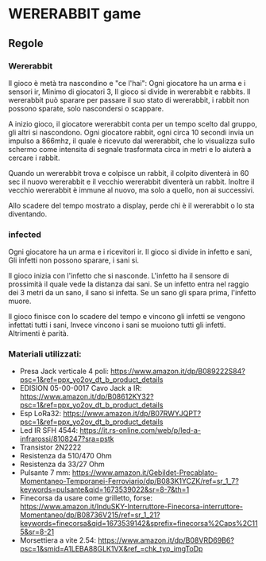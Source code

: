 # WERERABBIT game
## Regole
### Wererabbit
Il gioco è metà tra nascondino e "ce l'hai":
Ogni giocatore ha un arma e i sensori ir,
Minimo di giocatori 3,
Il gioco si divide in wererabbit e rabbits.
Il wererabbit può sparare per passare il suo stato di wererabbit,
i rabbit non possono sparate, solo nascondersi o scappare.

A inizio gioco, il giocatore wererabbit conta per un tempo scelto dal gruppo, gli altri si nascondono.
Ogni giocatore rabbit, ogni circa 10 secondi invia un impulso a 866mhz, il quale è ricevuto dal wererabbit,
che lo visualizza sullo schermo come intensita di segnale trasformata circa in metri e lo aiuterà a cercare i rabbit.

Quando un wererabbit trova e colpisce un rabbit, il colpito diventerà in 60 sec il nuovo wererabbit e il vecchio wererabbit diventerà un rabbit.
Inoltre il vecchio wererabbit è immune al nuovo, ma solo a quello, non ai successivi.

Allo scadere del tempo mostrato a display, perde chi è il wererabbit o lo sta diventando.


### infected
Ogni giocatore ha un arma e i ricevitori ir.
Il gioco si divide in infetto e sani,
Gli infetti non possono sparare, i sani si.

Il gioco inizia con l'infetto che si nasconde.
L'infetto ha il sensore di prossimità il quale vede la distanza dai sani.
Se un infetto entra nel raggio dei 3 metri da un sano, il sano si infetta.
Se un sano gli spara prima, l'infetto muore.

Il gioco finisce con lo scadere del tempo e vincono gli infetti se vengono infettati tutti i sani,
Invece vincono i sani se muoiono tutti gli infetti.
Altrimenti è parità.

### Materiali utilizzati:
- Presa Jack verticale 4 poli: https://www.amazon.it/dp/B089222S84?psc=1&ref=ppx_yo2ov_dt_b_product_details
- EDISION 05-00-0017 Cavo Jack a IR: https://www.amazon.it/dp/B08612KY32?psc=1&ref=ppx_yo2ov_dt_b_product_details
- Esp LoRa32: https://www.amazon.it/dp/B07RWYJQPT?psc=1&ref=ppx_yo2ov_dt_b_product_details
- Led IR SFH 4544: https://it.rs-online.com/web/p/led-a-infrarossi/8108247?sra=pstk
- Transistor 2N2222
- Resistenza da 510/470 Ohm
- Resistenza da 33/27 Ohm
- Pulsante 7 mm: https://www.amazon.it/Gebildet-Precablato-Momentaneo-Temporanei-Ferroviario/dp/B083K1YCZK/ref=sr_1_7?keywords=pulsante&qid=1673539022&sr=8-7&th=1
- Finecorsa da usare come grilletto, forse: https://www.amazon.it/InduSKY-Interruttore-Finecorsa-interruttore-Momentaneo/dp/B08736V215/ref=sr_1_21?keywords=finecorsa&qid=1673539142&sprefix=finecorsa%2Caps%2C115&sr=8-21 
- Morsettiera a vite 2.54: https://www.amazon.it/dp/B08VRD69B6?psc=1&smid=A1LEBA88GLK1VX&ref_=chk_typ_imgToDp
